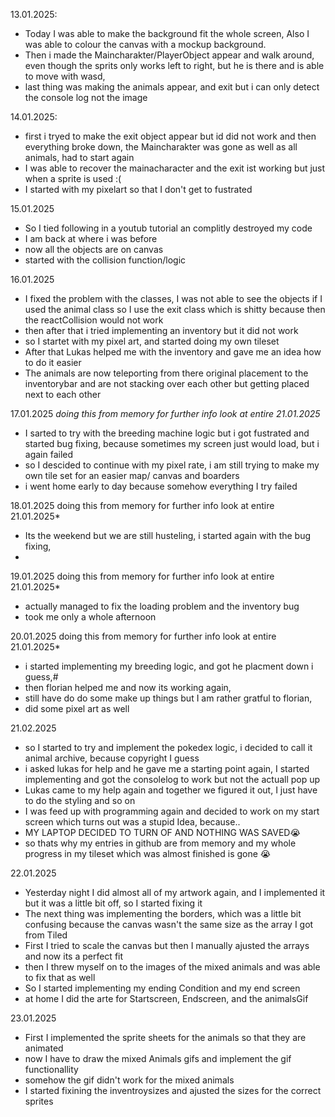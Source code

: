 13.01.2025:
+ Today I was able to make the background fit the whole screen, Also I was able to colour the canvas with a mockup background.
+ Then i made the Maincharakter/PlayerObject appear and walk around, even though the sprits only works left to right, but he is there and is able to move with wasd,
+ last thing was making the animals appear, and exit but i can only detect the console log not the image

14.01.2025:
+ first i tryed to make the exit object appear but id did not work and then everything broke down, the Maincharakter was gone as well as all animals, had to start again
+ I was able to recover the mainacharacter and the exit ist working but just when a sprite is used :(
+ I started with my pixelart so that I don't get to fustrated

15.01.2025
+ So I tied following in a youtub tutorial an complitly destroyed my code
+ I am back at where i was before
+ now all the objects are on canvas
+ started with the collision function/logic

16.01.2025
+ I fixed the problem with the classes, I was not able to see the objects if I used the animal class so I use the exit class which is shitty because then the reactCollision would not work
+ then after that i tried implementing an inventory but it did not work
+ so I startet with my pixel art, and started doing my own tileset
+ After that Lukas helped me with the inventory and gave me an idea how to do it easier
+ The animals are now teleporting from there original placement to the inventorybar and are not stacking over each other but getting placed next to each other

17.01.2025 *doing this from memory for further info look at entire 21.01.2025*
+ I sarted to try with the breeding machine logic but i got fustrated and started bug fixing, because sometimes my screen just would load, but i again failed
+ so I descided to continue with my pixel rate, i am still trying to make my own tile set for an easier map/ canvas and boarders
+ i went home early to day because somehow everything I try failed

18.01.2025 doing this from memory for further info look at entire 21.01.2025*
+ Its the weekend but we are still husteling, i started again with the bug fixing, 
+ 

19.01.2025 doing this from memory for further info look at entire 21.01.2025*
+ actually managed to fix the loading problem and the inventory bug
+ took me only a whole afternoon

20.01.2025 doing this from memory for further info look at entire 21.01.2025*
+ i started implementing my breeding logic, and got he placment down i guess,#
+ then florian helped me and now its working again,
+ still have do do some make up things but I am rather gratful to florian,
+ did some pixel art as well

21.02.2025
+ so I started to try and implement the pokedex logic, i decided to call it animal archive, because copyright I guess
+ i asked lukas for help and he gave me a starting point again, I started implementing and got the consolelog to work but not the actuall pop up
+ Lukas came to my help again and together we figured it out, I just have to do the styling and so on
+ I was feed up with programming again and decided to work on my start screen which turns out was a stupid Idea, because..
+ MY LAPTOP DECIDED TO TURN OF AND NOTHING WAS SAVED😭
+ so thats why my entries in github are from memory and my whole progress in my tileset which was almost finished is gone 😭

22.01.2025
+ Yesterday  night I did almost all of my artwork again, and I implemented it but it was a little bit off, so I started fixing it
+ The next thing was implementing the borders, which was a little bit confusing because the canvas wasn't the same size as the array I got from Tiled
+ First I tried to scale the canvas but then I manually ajusted the arrays and now its a perfect fit
+ then I threw myself on to the images of the mixed animals and was able to fix that as well
+ So I started implementing my ending Condition and my end screen
+ at home I did the arte for Startscreen, Endscreen, and the animalsGif

23.01.2025
  + First I implemented the sprite sheets for the animals so that they are animated
  + now I have to draw the mixed Animals gifs and implement the gif functionallity
  + somehow the gif didn't work for the mixed animals
  + I started fixining the inventroysizes and ajusted the sizes for the correct sprites
  
